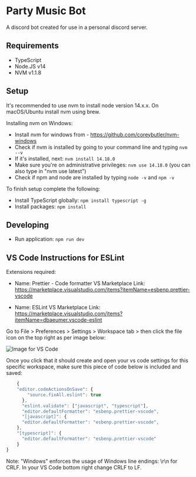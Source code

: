 
# Party Music Bot
A discord bot created for use in a personal discord server.

## Requirements
- TypeScript
- Node.JS v14
- NVM v1.1.8



## Setup

It's recommended to use nvm to install node version 14.x.x.  On macOS/Ubuntu install nvm using brew. 

Installing nvm on Windows:

- Install nvm for windows from - https://github.com/coreybutler/nvm-windows
- Check if nvm is installed by going to your command line and typing `nvm --v`
- If it's installed, next: `nvm install 14.18.0`
- Make sure you're on administrative privileges: `nvm use 14.18.0` (you can also type in "nvm use latest")
- Check if npm and node are installed by typing `node -v` and `npm -v`


To finish setup complete the following:

- Install TypeScript globally: `npm install typescript -g`
- Install packages: `npm install`


## Developing

- Run application: `npm run dev`

## VS Code Instructions for ESLint

 Extensions required: 
 - Name: Prettier - Code formatter
   VS Marketplace Link: https://marketplace.visualstudio.com/items?itemName=esbenp.prettier-vscode

 - Name: ESLint
   VS Marketplace Link: https://marketplace.visualstudio.com/items?itemName=dbaeumer.vscode-eslint

Go to File > Preferences > Settings > Workspace tab > then click the file icon on the top right as per image below:

![Image for VS Code](https://i.imgur.com/d8EKszE.png)


Once you click that it should create and open your vs code settings for this specific workspace, make sure this piece of code below is included and saved:

```javascript
    {
    "editor.codeActionsOnSave": {
        "source.fixAll.eslint": true
      },
      "eslint.validate": ["javascript", "typescript"],
      "editor.defaultFormatter": "esbenp.prettier-vscode",
      "[javascript]": {
      "editor.defaultFormatter": "esbenp.prettier-vscode", 
    },
    "[typescript]": {
      "editor.defaultFormatter": "esbenp.prettier-vscode"
    }
}
```
Note: "Windows" enforces the usage of Windows line endings: \r\n for CRLF. In your VS Code bottom right change CRLF to LF.